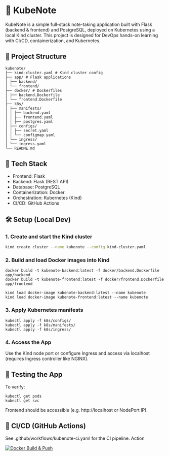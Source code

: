 # 📒 KubeNote

KubeNote is a simple full-stack note-taking application built with Flask (backend & frontend) and PostgreSQL, deployed on Kubernetes using a local Kind cluster. This project is designed for DevOps hands-on learning with CI/CD, containerization, and Kubernetes.

## 🧱 Project Structure
```
kubenote/
├── kind-cluster.yaml # Kind cluster config
├── app/ # Flask applications
│ ├── backend/
│ └── frontend/
├── docker/ # Dockerfiles
│ ├── backend.Dockerfile
│ └── frontend.Dockerfile
├── k8s/
│ ├── manifests/
│ │ ├── backend.yaml
│ │ ├── frontend.yaml
│ │ ├── postgres.yaml
│ ├── configs/
│ │ ├── secret.yaml
│ │ └── configmap.yaml
│ └── ingress/
│ └── ingress.yaml
└── README.md
```

## 🚀 Tech Stack

- Frontend: Flask
- Backend: Flask (REST API)
- Database: PostgreSQL
- Containerization: Docker
- Orchestration: Kubernetes (Kind)
- CI/CD: GitHub Actions

## 🛠️ Setup (Local Dev)

### 1. Create and start the Kind cluster

```bash
kind create cluster --name kubenote --config kind-cluster.yaml
```
### 2. Build and load Docker images into Kind
```
docker build -t kubenote-backend:latest -f docker/backend.Dockerfile app/backend
docker build -t kubenote-frontend:latest -f docker/frontend.Dockerfile app/frontend

kind load docker-image kubenote-backend:latest --name kubenote
kind load docker-image kubenote-frontend:latest --name kubenote
``` 
### 3. Apply Kubernetes manifests
```
kubectl apply -f k8s/configs/
kubectl apply -f k8s/manifests/
kubectl apply -f k8s/ingress/
```
### 4. Access the App
Use the Kind node port or configure Ingress and access via localhost (requires Ingress controller like NGINX).

## 🧪 Testing the App
To verify:
```
kubectl get pods
kubectl get svc
```
Frontend should be accessible (e.g. http://localhost or NodePort IP).

## 🤖 CI/CD (GitHub Actions)
See .github/workflows/kubenote-ci.yaml for the CI pipeline.
Action

[![Docker Build & Push](https://github.com/davmano/kubenote/actions/workflows/docker-build-and-push.yaml/badge.svg)](https://github.com/davmano/kubenote/actions/workflows/docker-build-and-push.yaml)
